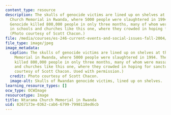 ```yaml
---
content_type: resource
description: The skulls of genocide victims are lined up on shelves at the Ntarama
  Church Memorial in Rwanda, where 5000 people were slaughtered in 1994. The Rwandan
  Genocide killed 800,000 people in only three months, many of whom were massacred
  in schools and churches like this one, where they crowded in hoping for sanctuary.
  (Photo courtesy of Scott Chacon.)
file: /media/courses/es-246-current-events-and-social-issues-fall-2004/8267173e0362cab667997998118ed6cb_es-246f04.jpg
file_type: image/jpeg
image_metadata:
  caption: The skulls of genocide victims are lined up on shelves at the Ntarama Church
    Memorial in Rwanda, where 5000 people were slaughtered in 1994. The Rwandan Genocide
    killed 800,000 people in only three months, many of whom were massacred in schools
    and churches like this one, where they crowded in hoping for sanctuary. (Photo
    courtesy of Scott Chacon. Used with permission.)
  credit: Photo courtesy of Scott Chacon.
  image-alt: Skulls of Rwandan genocide victims, lined up on shelves.
learning_resource_types: []
ocw_type: OCWImage
resourcetype: Image
title: Ntarama Church Memorial in Rwanda
uid: 8267173e-0362-cab6-6799-7998118ed6cb
---
```

